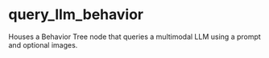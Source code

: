 # query_llm_behavior
Houses a Behavior Tree node that queries a multimodal LLM using a prompt and optional images.
